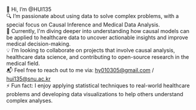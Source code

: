 👋 Hi, I’m @HUI135  
🔍 I’m passionate about using data to solve complex problems, with a special focus on Causal Inference and Medical Data Analysis.  
🧠 Currently, I'm diving deeper into understanding how causal models can be applied to healthcare data to uncover actionable insights and improve medical decision-making.  
💡 I’m looking to collaborate on projects that involve causal analysis, healthcare data science, and contributing to open-source research in the medical field.  
📬 Feel free to reach out to me via: hy010305@gmail.com / hui135@snu.ac.kr  
⚡ Fun fact: I enjoy applying statistical techniques to real-world healthcare problems and developing data visualizations to help others understand complex analyses.  
